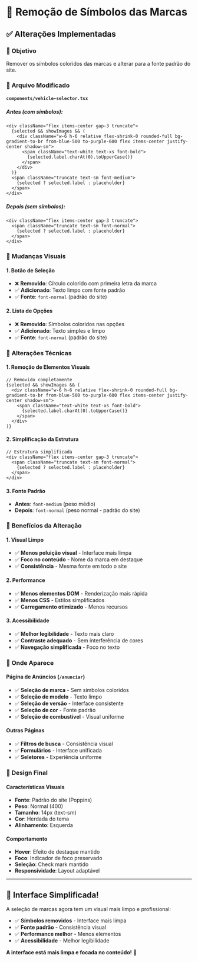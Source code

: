 # 🎨 Remoção de Símbolos das Marcas

## ✅ **Alterações Implementadas**

### 🎯 **Objetivo**
Remover os símbolos coloridos das marcas e alterar para a fonte padrão do site.

### 📝 **Arquivo Modificado**

#### **`components/vehicle-selector.tsx`**

##### **Antes (com símbolos):**
```tsx
<div className="flex items-center gap-3 truncate">
  {selected && showImages && (
    <div className="w-6 h-6 relative flex-shrink-0 rounded-full bg-gradient-to-br from-blue-500 to-purple-600 flex items-center justify-center shadow-sm">
      <span className="text-white text-xs font-bold">
        {selected.label.charAt(0).toUpperCase()}
      </span>
    </div>
  )}
  <span className="truncate text-sm font-medium">
    {selected ? selected.label : placeholder}
  </span>
</div>
```

##### **Depois (sem símbolos):**
```tsx
<div className="flex items-center gap-3 truncate">
  <span className="truncate text-sm font-normal">
    {selected ? selected.label : placeholder}
  </span>
</div>
```

### 🎨 **Mudanças Visuais**

#### **1. Botão de Seleção**
- ❌ **Removido**: Círculo colorido com primeira letra da marca
- ✅ **Adicionado**: Texto limpo com fonte padrão
- ✅ **Fonte**: `font-normal` (padrão do site)

#### **2. Lista de Opções**
- ❌ **Removido**: Símbolos coloridos nas opções
- ✅ **Adicionado**: Texto simples e limpo
- ✅ **Fonte**: `font-normal` (padrão do site)

### 🔧 **Alterações Técnicas**

#### **1. Remoção de Elementos Visuais**
```tsx
// Removido completamente
{selected && showImages && (
  <div className="w-6 h-6 relative flex-shrink-0 rounded-full bg-gradient-to-br from-blue-500 to-purple-600 flex items-center justify-center shadow-sm">
    <span className="text-white text-xs font-bold">
      {selected.label.charAt(0).toUpperCase()}
    </span>
  </div>
)}
```

#### **2. Simplificação da Estrutura**
```tsx
// Estrutura simplificada
<div className="flex items-center gap-3 truncate">
  <span className="truncate text-sm font-normal">
    {selected ? selected.label : placeholder}
  </span>
</div>
```

#### **3. Fonte Padrão**
- **Antes**: `font-medium` (peso médio)
- **Depois**: `font-normal` (peso normal - padrão do site)

### 🎯 **Benefícios da Alteração**

#### **1. Visual Limpo**
- ✅ **Menos poluição visual** - Interface mais limpa
- ✅ **Foco no conteúdo** - Nome da marca em destaque
- ✅ **Consistência** - Mesma fonte em todo o site

#### **2. Performance**
- ✅ **Menos elementos DOM** - Renderização mais rápida
- ✅ **Menos CSS** - Estilos simplificados
- ✅ **Carregamento otimizado** - Menos recursos

#### **3. Acessibilidade**
- ✅ **Melhor legibilidade** - Texto mais claro
- ✅ **Contraste adequado** - Sem interferência de cores
- ✅ **Navegação simplificada** - Foco no texto

### 📱 **Onde Aparece**

#### **Página de Anúncios (`/anunciar`)**
- ✅ **Seleção de marca** - Sem símbolos coloridos
- ✅ **Seleção de modelo** - Texto limpo
- ✅ **Seleção de versão** - Interface consistente
- ✅ **Seleção de cor** - Fonte padrão
- ✅ **Seleção de combustível** - Visual uniforme

#### **Outras Páginas**
- ✅ **Filtros de busca** - Consistência visual
- ✅ **Formulários** - Interface unificada
- ✅ **Seletores** - Experiência uniforme

### 🎨 **Design Final**

#### **Características Visuais**
- **Fonte**: Padrão do site (Poppins)
- **Peso**: Normal (400)
- **Tamanho**: 14px (text-sm)
- **Cor**: Herdada do tema
- **Alinhamento**: Esquerda

#### **Comportamento**
- **Hover**: Efeito de destaque mantido
- **Foco**: Indicador de foco preservado
- **Seleção**: Check mark mantido
- **Responsividade**: Layout adaptável

---

## 🎉 **Interface Simplificada!**

A seleção de marcas agora tem um visual mais limpo e profissional:

- ✅ **Símbolos removidos** - Interface mais limpa
- ✅ **Fonte padrão** - Consistência visual
- ✅ **Performance melhor** - Menos elementos
- ✅ **Acessibilidade** - Melhor legibilidade

**A interface está mais limpa e focada no conteúdo!** 🚀
